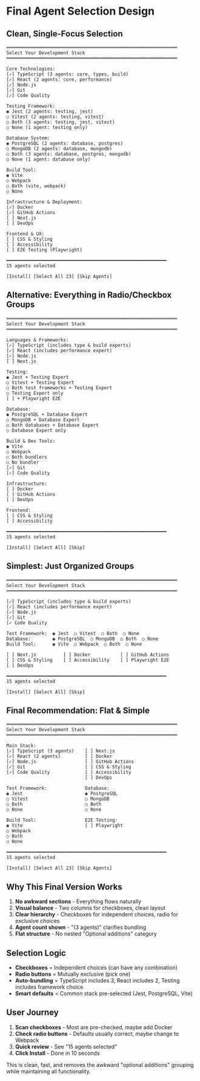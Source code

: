 # Final Agent Selection Design

## Clean, Single-Focus Selection

```
═══════════════════════════════════════════════════════════════
Select Your Development Stack
═══════════════════════════════════════════════════════════════

Core Technologies:
[✓] TypeScript (3 agents: core, types, build)
[✓] React (2 agents: core, performance)
[✓] Node.js
[✓] Git
[✓] Code Quality

Testing Framework:
◉ Jest (2 agents: testing, jest)
○ Vitest (2 agents: testing, vitest)
○ Both (3 agents: testing, jest, vitest)
○ None (1 agent: testing only)

Database System:
◉ PostgreSQL (2 agents: database, postgres)
○ MongoDB (2 agents: database, mongodb)
○ Both (3 agents: database, postgres, mongodb)
○ None (1 agent: database only)

Build Tool:
◉ Vite
○ Webpack
○ Both (vite, webpack)
○ None

Infrastructure & Deployment:
[✓] Docker
[✓] GitHub Actions
[ ] Next.js
[ ] DevOps

Frontend & UX:
[ ] CSS & Styling
[ ] Accessibility
[ ] E2E Testing (Playwright)

━━━━━━━━━━━━━━━━━━━━━━━━━━━━━━━━━━━━━━━━━━━━━━━━━━━━━━━━━━━
15 agents selected

[Install] [Select All 23] [Skip Agents]
```

## Alternative: Everything in Radio/Checkbox Groups

```
═══════════════════════════════════════════════════════════════
Select Your Development Stack
═══════════════════════════════════════════════════════════════

Languages & Frameworks:
[✓] TypeScript (includes type & build experts)
[✓] React (includes performance expert)
[✓] Node.js
[ ] Next.js

Testing:
◉ Jest + Testing Expert
○ Vitest + Testing Expert
○ Both test frameworks + Testing Expert
○ Testing Expert only
[ ] + Playwright E2E

Database:
◉ PostgreSQL + Database Expert
○ MongoDB + Database Expert
○ Both databases + Database Expert
○ Database Expert only

Build & Dev Tools:
◉ Vite
○ Webpack
○ Both bundlers
○ No bundler
[✓] Git
[✓] Code Quality

Infrastructure:
[ ] Docker
[ ] GitHub Actions
[ ] DevOps

Frontend:
[ ] CSS & Styling
[ ] Accessibility

━━━━━━━━━━━━━━━━━━━━━━━━━━━━━━━━━━━━━━━━━━━━━━━━━━━━━━━━━━━
15 agents selected

[Install] [Select All] [Skip]
```

## Simplest: Just Organized Groups

```
═══════════════════════════════════════════════════════════════
Select Your Development Stack
═══════════════════════════════════════════════════════════════

[✓] TypeScript (includes type & build experts)
[✓] React (includes performance expert)
[✓] Node.js
[✓] Git
[✓ Code Quality

Test Framework:  ◉ Jest  ○ Vitest  ○ Both  ○ None
Database:        ◉ PostgreSQL  ○ MongoDB  ○ Both  ○ None  
Build Tool:      ◉ Vite  ○ Webpack  ○ Both  ○ None

[ ] Next.js          [ ] Docker           [ ] GitHub Actions
[ ] CSS & Styling    [ ] Accessibility    [ ] Playwright E2E
[ ] DevOps

━━━━━━━━━━━━━━━━━━━━━━━━━━━━━━━━━━━━━━━━━━━━━━━━━━━━━━━━━━━
15 agents selected

[Install] [Select All] [Skip]
```

## Final Recommendation: Flat & Simple

```
═══════════════════════════════════════════════════════════════
Select Your Development Stack
═══════════════════════════════════════════════════════════════

Main Stack:
[✓] TypeScript (3 agents)    [ ] Next.js
[✓] React (2 agents)         [ ] Docker
[✓] Node.js                  [ ] GitHub Actions
[✓] Git                      [ ] CSS & Styling
[✓] Code Quality             [ ] Accessibility
                             [ ] DevOps

Test Framework:              Database:
◉ Jest                       ◉ PostgreSQL
○ Vitest                     ○ MongoDB
○ Both                       ○ Both
○ None                       ○ None

Build Tool:                  E2E Testing:
◉ Vite                       [ ] Playwright
○ Webpack
○ Both
○ None

━━━━━━━━━━━━━━━━━━━━━━━━━━━━━━━━━━━━━━━━━━━━━━━━━━━━━━━━━━━
15 agents selected

[Install] [Select All 23] [Skip Agents]
```

## Why This Final Version Works

1. **No awkward sections** - Everything flows naturally
2. **Visual balance** - Two columns for checkboxes, clean layout
3. **Clear hierarchy** - Checkboxes for independent choices, radio for exclusive choices
4. **Agent count shown** - "(3 agents)" clarifies bundling
5. **Flat structure** - No nested "Optional additions" category

## Selection Logic

- **Checkboxes** = Independent choices (can have any combination)
- **Radio buttons** = Mutually exclusive (pick one)
- **Auto-bundling** = TypeScript includes 3, React includes 2, Testing includes framework choice
- **Smart defaults** = Common stack pre-selected (Jest, PostgreSQL, Vite)

## User Journey

1. **Scan checkboxes** - Most are pre-checked, maybe add Docker
2. **Check radio buttons** - Defaults usually correct, maybe change to Webpack
3. **Quick review** - See "15 agents selected"
4. **Click Install** - Done in 10 seconds

This is clean, fast, and removes the awkward "optional additions" grouping while maintaining all functionality.